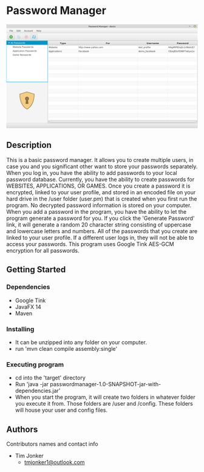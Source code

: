 # Password Manager

![screenshot of program](https://github.com/tmjonker/PasswordManager/blob/master/Images/Screenshot%20from%202020-08-24%2013-24-20.png)

## Description

This is a basic password manager.  It allows you to create multiple users, in case you and you significant other want to store your passwords separately.  When you log in, you have the ability to add passwords to your local password database. Currently, you have the ability to create passwords for WEBSITES, APPLICATIONS, OR GAMES.  Once you create a password it is encrypted, linked to your user profile, and stored in an encoded file on your hard drive in the /user folder (user.pm) that is created when you first run the program.  No decrypted password information is stored on your computer.  When you add a password in the program, you have the ability to let the program generate a password for you.  If you click the 'Generate Password' link, it will generate a random 20 character string consisting of uppercase and lowercase letters and numbers. All of the passwords that you create are linked to your user profile.  If a different user logs in, they will not be able to access your passwords.  This program uses Google Tink AES-GCM encryption for all passwords.

## Getting Started

### Dependencies

* Google Tink
* JavaFX 14
* Maven

### Installing

* It can be unzipped into any folder on your computer.
* run 'mvn clean compile assembly:single' 


### Executing program

* cd into the 'target' directory
* Run 'java -jar passwordmanager-1.0-SNAPSHOT-jar-with-dependencies.jar'
 * When you start the program, it will create two folders in whatever folder you execute it from.  Those folders are /user and /config.  These folders will house your user and config files.


## Authors

Contributors names and contact info

* Tim Jonker
  - tmjonker1@outlook.com


